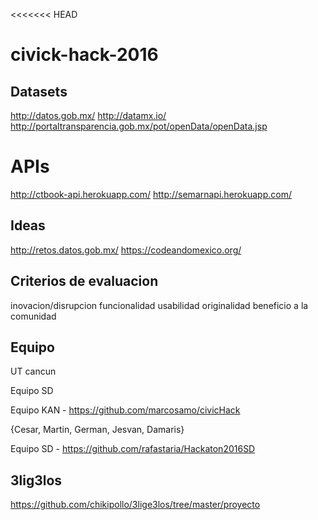 <<<<<<< HEAD
# civick-hack-2016

## Datasets

http://datos.gob.mx/
http://datamx.io/
http://portaltransparencia.gob.mx/pot/openData/openData.jsp

# APIs
http://ctbook-api.herokuapp.com/
http://semarnapi.herokuapp.com/

## Ideas

http://retos.datos.gob.mx/
https://codeandomexico.org/


## Criterios de evaluacion
inovacion/disrupcion	funcionalidad	usabilidad	originalidad	beneficio a la comunidad

## Equipo
UT cancun

Equipo SD


Equipo KAN  -   https://github.com/marcosamo/civicHack

{Cesar, Martin, German, Jesvan, Damaris}

Equipo SD - https://github.com/rafastaria/Hackaton2016SD

## 3lig3los
https://github.com/chikipollo/3lige3los/tree/master/proyecto
